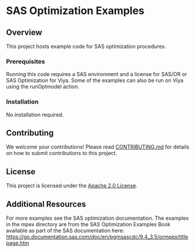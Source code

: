 # SAS Optimization Examples

## Overview

This project hosts example code for SAS optimization procedures.

### Prerequisites

Running this code requires a SAS environment and a license for SAS/OR or SAS Optimization for Viya. Some of the examples can also be run on Viya using the runOptmodel action.

### Installation

No installation required.

## Contributing

We welcome your contributions! Please read [CONTRIBUTING.md](CONTRIBUTING.md) for details on how to submit contributions to this project. 

## License

This project is licensed under the [Apache 2.0 License](LICENSE).

## Additional Resources

For more examples see the SAS optimization documentation. The examples in the mpex directory are from the SAS Optimization Examples Book available as part of the SAS documentation here: https://go.documentation.sas.com/doc/en/pgmsascdc/9.4_3.5/ormpex/titlepage.htm
